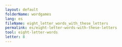 ```yaml
---
layout: default
folderName: wordgames
lang: es
fileName: eight_letter_words_with_these_letters
permalink: es/eight-letter-words-with-these-letters
tool: eight-letter-words
letter: 8
---
```

